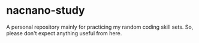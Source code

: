 # nacnano-study
A personal repository mainly for practicing my random coding skill sets. So, please don't expect anything useful from here.
